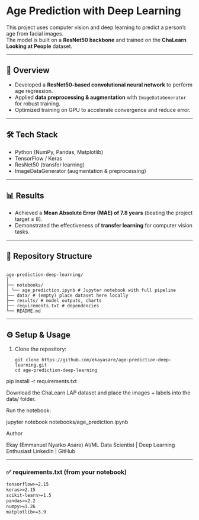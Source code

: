 # Age Prediction with Deep Learning

This project uses computer vision and deep learning to predict a person’s age from facial images.  
The model is built on a **ResNet50 backbone** and trained on the **ChaLearn Looking at People** dataset.

---

## 📌 Overview
- Developed a **ResNet50-based convolutional neural network** to perform age regression.  
- Applied **data preprocessing & augmentation** with `ImageDataGenerator` for robust training.  
- Optimized training on GPU to accelerate convergence and reduce error.  

---

## 🛠️ Tech Stack
- Python (NumPy, Pandas, Matplotlib)
- TensorFlow / Keras
- ResNet50 (transfer learning)
- ImageDataGenerator (augmentation & preprocessing)

---

## 📊 Results
- Achieved a **Mean Absolute Error (MAE) of 7.8 years** (beating the project target ≤ 8).  
- Demonstrated the effectiveness of **transfer learning** for computer vision tasks.  

---

## 📂 Repository Structure

```

age-prediction-deep-learning/
│
├── notebooks/
│ └── age_prediction.ipynb # Jupyter notebook with full pipeline
├── data/ # (empty) place dataset here locally
├── results/ # model outputs, charts
├── requirements.txt # dependencies
└── README.md

```

---

## ⚙️ Setup & Usage

1. Clone the repository:
   ```
   git clone https://github.com/ekayasare/age-prediction-deep-learning.git
   cd age-prediction-deep-learning

pip install -r requirements.txt

Download the ChaLearn LAP dataset
 and place the images + labels into the data/ folder.

Run the notebook:

jupyter notebook notebooks/age_prediction.ipynb


Author

Ekay (Emmanuel Nyarko Asare)
AI/ML Data Scientist | Deep Learning Enthusiast
LinkedIn
 | GitHub


---

### ✅ requirements.txt (from your notebook)
```txt
tensorflow>=2.15
keras>=2.15
scikit-learn>=1.5
pandas>=2.2
numpy>=1.26
matplotlib>=3.9
